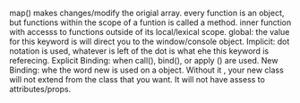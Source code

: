 map() makes changes/modify the origial array.
every function is an object, but functions within the scope of a funtion is called a method.
inner function with accesss to functions outside of its local/lexical scope.
global: the value for this keyword is will direct you to the window/console object. Implicit: dot  notation is used, whatever is left of the dot is what ehe this keyword is referecing. Explicit Binding: when call(), bind(), or apply () are used. New Binding: whe the word new is used on a object.
Without it , your new class will not extend from the class that you want. It will not have assess to attributes/props.